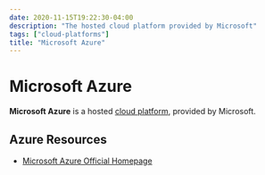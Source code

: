 ```yaml
---
date: 2020-11-15T19:22:30-04:00
description: "The hosted cloud platform provided by Microsoft"
tags: ["cloud-platforms"]
title: "Microsoft Azure"
---
```


# Microsoft Azure

**Microsoft Azure** is a hosted [cloud platform](cloud-platforms.md), provided by Microsoft.

## Azure Resources

* [Microsoft Azure Official Homepage](https://azure.microsoft.com/)
